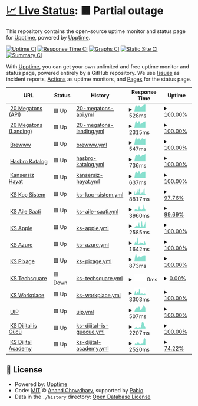 # [📈 Live Status](https://upptime.github.io/upptime): <!--live status--> **🟧 Partial outage**

This repository contains the open-source uptime monitor and status page for [Upptime](https://upptime.js.org), powered by [Upptime](https://github.com/upptime/upptime).

[![Uptime CI](https://github.com/brewinteractive/upptime/workflows/Uptime%20CI/badge.svg)](https://github.com/brewinteractive/upptime/actions?query=workflow%3A%22Uptime+CI%22)
[![Response Time CI](https://github.com/brewinteractive/upptime/workflows/Response%20Time%20CI/badge.svg)](https://github.com/brewinteractive/upptime/actions?query=workflow%3A%22Response+Time+CI%22)
[![Graphs CI](https://github.com/brewinteractive/upptime/workflows/Graphs%20CI/badge.svg)](https://github.com/brewinteractive/upptime/actions?query=workflow%3A%22Graphs+CI%22)
[![Static Site CI](https://github.com/brewinteractive/upptime/workflows/Static%20Site%20CI/badge.svg)](https://github.com/brewinteractive/upptime/actions?query=workflow%3A%22Static+Site+CI%22)
[![Summary CI](https://github.com/brewinteractive/upptime/workflows/Summary%20CI/badge.svg)](https://github.com/brewinteractive/upptime/actions?query=workflow%3A%22Summary+CI%22)

With [Upptime](https://upptime.js.org), you can get your own unlimited and free uptime monitor and status page, powered entirely by a GitHub repository. We use [Issues](https://github.com/upptime/upptime/issues) as incident reports, [Actions](https://github.com/brewinteractive/upptime/actions) as uptime monitors, and [Pages](https://upptime.github.io/upptime) for the status page.

<!--start: status pages-->
<!-- This summary is generated by Upptime (https://github.com/upptime/upptime) -->
<!-- Do not edit this manually, your changes will be overwritten -->
<!-- prettier-ignore -->
| URL | Status | History | Response Time | Uptime |
| --- | ------ | ------- | ------------- | ------ |
| <img alt="" src="https://icons.duckduckgo.com/ip3/api.20megatons.com.ico" height="13"> [20 Megatons (API)](https://api.20megatons.com/) | 🟩 Up | [20-megatons-api.yml](https://github.com/BrewInteractive/upptime/commits/HEAD/history/20-megatons-api.yml) | <details><summary><img alt="Response time graph" src="./graphs/20-megatons-api/response-time-week.png" height="20"> 528ms</summary><br><a href="https://brewinteractive.github.io/upptime/history/20-megatons-api"><img alt="Response time 446" src="https://img.shields.io/endpoint?url=https%3A%2F%2Fraw.githubusercontent.com%2FBrewInteractive%2Fupptime%2FHEAD%2Fapi%2F20-megatons-api%2Fresponse-time.json"></a><br><a href="https://brewinteractive.github.io/upptime/history/20-megatons-api"><img alt="24-hour response time 647" src="https://img.shields.io/endpoint?url=https%3A%2F%2Fraw.githubusercontent.com%2FBrewInteractive%2Fupptime%2FHEAD%2Fapi%2F20-megatons-api%2Fresponse-time-day.json"></a><br><a href="https://brewinteractive.github.io/upptime/history/20-megatons-api"><img alt="7-day response time 528" src="https://img.shields.io/endpoint?url=https%3A%2F%2Fraw.githubusercontent.com%2FBrewInteractive%2Fupptime%2FHEAD%2Fapi%2F20-megatons-api%2Fresponse-time-week.json"></a><br><a href="https://brewinteractive.github.io/upptime/history/20-megatons-api"><img alt="30-day response time 492" src="https://img.shields.io/endpoint?url=https%3A%2F%2Fraw.githubusercontent.com%2FBrewInteractive%2Fupptime%2FHEAD%2Fapi%2F20-megatons-api%2Fresponse-time-month.json"></a><br><a href="https://brewinteractive.github.io/upptime/history/20-megatons-api"><img alt="1-year response time 454" src="https://img.shields.io/endpoint?url=https%3A%2F%2Fraw.githubusercontent.com%2FBrewInteractive%2Fupptime%2FHEAD%2Fapi%2F20-megatons-api%2Fresponse-time-year.json"></a></details> | <details><summary><a href="https://brewinteractive.github.io/upptime/history/20-megatons-api">100.00%</a></summary><a href="https://brewinteractive.github.io/upptime/history/20-megatons-api"><img alt="All-time uptime 100.00%" src="https://img.shields.io/endpoint?url=https%3A%2F%2Fraw.githubusercontent.com%2FBrewInteractive%2Fupptime%2FHEAD%2Fapi%2F20-megatons-api%2Fuptime.json"></a><br><a href="https://brewinteractive.github.io/upptime/history/20-megatons-api"><img alt="24-hour uptime 100.00%" src="https://img.shields.io/endpoint?url=https%3A%2F%2Fraw.githubusercontent.com%2FBrewInteractive%2Fupptime%2FHEAD%2Fapi%2F20-megatons-api%2Fuptime-day.json"></a><br><a href="https://brewinteractive.github.io/upptime/history/20-megatons-api"><img alt="7-day uptime 100.00%" src="https://img.shields.io/endpoint?url=https%3A%2F%2Fraw.githubusercontent.com%2FBrewInteractive%2Fupptime%2FHEAD%2Fapi%2F20-megatons-api%2Fuptime-week.json"></a><br><a href="https://brewinteractive.github.io/upptime/history/20-megatons-api"><img alt="30-day uptime 100.00%" src="https://img.shields.io/endpoint?url=https%3A%2F%2Fraw.githubusercontent.com%2FBrewInteractive%2Fupptime%2FHEAD%2Fapi%2F20-megatons-api%2Fuptime-month.json"></a><br><a href="https://brewinteractive.github.io/upptime/history/20-megatons-api"><img alt="1-year uptime 100.00%" src="https://img.shields.io/endpoint?url=https%3A%2F%2Fraw.githubusercontent.com%2FBrewInteractive%2Fupptime%2FHEAD%2Fapi%2F20-megatons-api%2Fuptime-year.json"></a></details>
| <img alt="" src="https://icons.duckduckgo.com/ip3/20megatons.com.ico" height="13"> [20 Megatons (Landing)](https://20megatons.com/) | 🟩 Up | [20-megatons-landing.yml](https://github.com/BrewInteractive/upptime/commits/HEAD/history/20-megatons-landing.yml) | <details><summary><img alt="Response time graph" src="./graphs/20-megatons-landing/response-time-week.png" height="20"> 2315ms</summary><br><a href="https://brewinteractive.github.io/upptime/history/20-megatons-landing"><img alt="Response time 2061" src="https://img.shields.io/endpoint?url=https%3A%2F%2Fraw.githubusercontent.com%2FBrewInteractive%2Fupptime%2FHEAD%2Fapi%2F20-megatons-landing%2Fresponse-time.json"></a><br><a href="https://brewinteractive.github.io/upptime/history/20-megatons-landing"><img alt="24-hour response time 2682" src="https://img.shields.io/endpoint?url=https%3A%2F%2Fraw.githubusercontent.com%2FBrewInteractive%2Fupptime%2FHEAD%2Fapi%2F20-megatons-landing%2Fresponse-time-day.json"></a><br><a href="https://brewinteractive.github.io/upptime/history/20-megatons-landing"><img alt="7-day response time 2315" src="https://img.shields.io/endpoint?url=https%3A%2F%2Fraw.githubusercontent.com%2FBrewInteractive%2Fupptime%2FHEAD%2Fapi%2F20-megatons-landing%2Fresponse-time-week.json"></a><br><a href="https://brewinteractive.github.io/upptime/history/20-megatons-landing"><img alt="30-day response time 2128" src="https://img.shields.io/endpoint?url=https%3A%2F%2Fraw.githubusercontent.com%2FBrewInteractive%2Fupptime%2FHEAD%2Fapi%2F20-megatons-landing%2Fresponse-time-month.json"></a><br><a href="https://brewinteractive.github.io/upptime/history/20-megatons-landing"><img alt="1-year response time 2056" src="https://img.shields.io/endpoint?url=https%3A%2F%2Fraw.githubusercontent.com%2FBrewInteractive%2Fupptime%2FHEAD%2Fapi%2F20-megatons-landing%2Fresponse-time-year.json"></a></details> | <details><summary><a href="https://brewinteractive.github.io/upptime/history/20-megatons-landing">100.00%</a></summary><a href="https://brewinteractive.github.io/upptime/history/20-megatons-landing"><img alt="All-time uptime 99.99%" src="https://img.shields.io/endpoint?url=https%3A%2F%2Fraw.githubusercontent.com%2FBrewInteractive%2Fupptime%2FHEAD%2Fapi%2F20-megatons-landing%2Fuptime.json"></a><br><a href="https://brewinteractive.github.io/upptime/history/20-megatons-landing"><img alt="24-hour uptime 100.00%" src="https://img.shields.io/endpoint?url=https%3A%2F%2Fraw.githubusercontent.com%2FBrewInteractive%2Fupptime%2FHEAD%2Fapi%2F20-megatons-landing%2Fuptime-day.json"></a><br><a href="https://brewinteractive.github.io/upptime/history/20-megatons-landing"><img alt="7-day uptime 100.00%" src="https://img.shields.io/endpoint?url=https%3A%2F%2Fraw.githubusercontent.com%2FBrewInteractive%2Fupptime%2FHEAD%2Fapi%2F20-megatons-landing%2Fuptime-week.json"></a><br><a href="https://brewinteractive.github.io/upptime/history/20-megatons-landing"><img alt="30-day uptime 100.00%" src="https://img.shields.io/endpoint?url=https%3A%2F%2Fraw.githubusercontent.com%2FBrewInteractive%2Fupptime%2FHEAD%2Fapi%2F20-megatons-landing%2Fuptime-month.json"></a><br><a href="https://brewinteractive.github.io/upptime/history/20-megatons-landing"><img alt="1-year uptime 99.99%" src="https://img.shields.io/endpoint?url=https%3A%2F%2Fraw.githubusercontent.com%2FBrewInteractive%2Fupptime%2FHEAD%2Fapi%2F20-megatons-landing%2Fuptime-year.json"></a></details>
| <img alt="" src="https://icons.duckduckgo.com/ip3/brewww.com.ico" height="13"> [Brewww](https://brewww.com/) | 🟩 Up | [brewww.yml](https://github.com/BrewInteractive/upptime/commits/HEAD/history/brewww.yml) | <details><summary><img alt="Response time graph" src="./graphs/brewww/response-time-week.png" height="20"> 547ms</summary><br><a href="https://brewinteractive.github.io/upptime/history/brewww"><img alt="Response time 652" src="https://img.shields.io/endpoint?url=https%3A%2F%2Fraw.githubusercontent.com%2FBrewInteractive%2Fupptime%2FHEAD%2Fapi%2Fbrewww%2Fresponse-time.json"></a><br><a href="https://brewinteractive.github.io/upptime/history/brewww"><img alt="24-hour response time 569" src="https://img.shields.io/endpoint?url=https%3A%2F%2Fraw.githubusercontent.com%2FBrewInteractive%2Fupptime%2FHEAD%2Fapi%2Fbrewww%2Fresponse-time-day.json"></a><br><a href="https://brewinteractive.github.io/upptime/history/brewww"><img alt="7-day response time 547" src="https://img.shields.io/endpoint?url=https%3A%2F%2Fraw.githubusercontent.com%2FBrewInteractive%2Fupptime%2FHEAD%2Fapi%2Fbrewww%2Fresponse-time-week.json"></a><br><a href="https://brewinteractive.github.io/upptime/history/brewww"><img alt="30-day response time 594" src="https://img.shields.io/endpoint?url=https%3A%2F%2Fraw.githubusercontent.com%2FBrewInteractive%2Fupptime%2FHEAD%2Fapi%2Fbrewww%2Fresponse-time-month.json"></a><br><a href="https://brewinteractive.github.io/upptime/history/brewww"><img alt="1-year response time 625" src="https://img.shields.io/endpoint?url=https%3A%2F%2Fraw.githubusercontent.com%2FBrewInteractive%2Fupptime%2FHEAD%2Fapi%2Fbrewww%2Fresponse-time-year.json"></a></details> | <details><summary><a href="https://brewinteractive.github.io/upptime/history/brewww">100.00%</a></summary><a href="https://brewinteractive.github.io/upptime/history/brewww"><img alt="All-time uptime 100.00%" src="https://img.shields.io/endpoint?url=https%3A%2F%2Fraw.githubusercontent.com%2FBrewInteractive%2Fupptime%2FHEAD%2Fapi%2Fbrewww%2Fuptime.json"></a><br><a href="https://brewinteractive.github.io/upptime/history/brewww"><img alt="24-hour uptime 100.00%" src="https://img.shields.io/endpoint?url=https%3A%2F%2Fraw.githubusercontent.com%2FBrewInteractive%2Fupptime%2FHEAD%2Fapi%2Fbrewww%2Fuptime-day.json"></a><br><a href="https://brewinteractive.github.io/upptime/history/brewww"><img alt="7-day uptime 100.00%" src="https://img.shields.io/endpoint?url=https%3A%2F%2Fraw.githubusercontent.com%2FBrewInteractive%2Fupptime%2FHEAD%2Fapi%2Fbrewww%2Fuptime-week.json"></a><br><a href="https://brewinteractive.github.io/upptime/history/brewww"><img alt="30-day uptime 100.00%" src="https://img.shields.io/endpoint?url=https%3A%2F%2Fraw.githubusercontent.com%2FBrewInteractive%2Fupptime%2FHEAD%2Fapi%2Fbrewww%2Fuptime-month.json"></a><br><a href="https://brewinteractive.github.io/upptime/history/brewww"><img alt="1-year uptime 100.00%" src="https://img.shields.io/endpoint?url=https%3A%2F%2Fraw.githubusercontent.com%2FBrewInteractive%2Fupptime%2FHEAD%2Fapi%2Fbrewww%2Fuptime-year.json"></a></details>
| <img alt="" src="https://icons.duckduckgo.com/ip3/hasbrokatalog.com.ico" height="13"> [Hasbro Katalog](https://hasbrokatalog.com/) | 🟩 Up | [hasbro-katalog.yml](https://github.com/BrewInteractive/upptime/commits/HEAD/history/hasbro-katalog.yml) | <details><summary><img alt="Response time graph" src="./graphs/hasbro-katalog/response-time-week.png" height="20"> 736ms</summary><br><a href="https://brewinteractive.github.io/upptime/history/hasbro-katalog"><img alt="Response time 650" src="https://img.shields.io/endpoint?url=https%3A%2F%2Fraw.githubusercontent.com%2FBrewInteractive%2Fupptime%2FHEAD%2Fapi%2Fhasbro-katalog%2Fresponse-time.json"></a><br><a href="https://brewinteractive.github.io/upptime/history/hasbro-katalog"><img alt="24-hour response time 878" src="https://img.shields.io/endpoint?url=https%3A%2F%2Fraw.githubusercontent.com%2FBrewInteractive%2Fupptime%2FHEAD%2Fapi%2Fhasbro-katalog%2Fresponse-time-day.json"></a><br><a href="https://brewinteractive.github.io/upptime/history/hasbro-katalog"><img alt="7-day response time 736" src="https://img.shields.io/endpoint?url=https%3A%2F%2Fraw.githubusercontent.com%2FBrewInteractive%2Fupptime%2FHEAD%2Fapi%2Fhasbro-katalog%2Fresponse-time-week.json"></a><br><a href="https://brewinteractive.github.io/upptime/history/hasbro-katalog"><img alt="30-day response time 689" src="https://img.shields.io/endpoint?url=https%3A%2F%2Fraw.githubusercontent.com%2FBrewInteractive%2Fupptime%2FHEAD%2Fapi%2Fhasbro-katalog%2Fresponse-time-month.json"></a><br><a href="https://brewinteractive.github.io/upptime/history/hasbro-katalog"><img alt="1-year response time 659" src="https://img.shields.io/endpoint?url=https%3A%2F%2Fraw.githubusercontent.com%2FBrewInteractive%2Fupptime%2FHEAD%2Fapi%2Fhasbro-katalog%2Fresponse-time-year.json"></a></details> | <details><summary><a href="https://brewinteractive.github.io/upptime/history/hasbro-katalog">100.00%</a></summary><a href="https://brewinteractive.github.io/upptime/history/hasbro-katalog"><img alt="All-time uptime 98.07%" src="https://img.shields.io/endpoint?url=https%3A%2F%2Fraw.githubusercontent.com%2FBrewInteractive%2Fupptime%2FHEAD%2Fapi%2Fhasbro-katalog%2Fuptime.json"></a><br><a href="https://brewinteractive.github.io/upptime/history/hasbro-katalog"><img alt="24-hour uptime 100.00%" src="https://img.shields.io/endpoint?url=https%3A%2F%2Fraw.githubusercontent.com%2FBrewInteractive%2Fupptime%2FHEAD%2Fapi%2Fhasbro-katalog%2Fuptime-day.json"></a><br><a href="https://brewinteractive.github.io/upptime/history/hasbro-katalog"><img alt="7-day uptime 100.00%" src="https://img.shields.io/endpoint?url=https%3A%2F%2Fraw.githubusercontent.com%2FBrewInteractive%2Fupptime%2FHEAD%2Fapi%2Fhasbro-katalog%2Fuptime-week.json"></a><br><a href="https://brewinteractive.github.io/upptime/history/hasbro-katalog"><img alt="30-day uptime 100.00%" src="https://img.shields.io/endpoint?url=https%3A%2F%2Fraw.githubusercontent.com%2FBrewInteractive%2Fupptime%2FHEAD%2Fapi%2Fhasbro-katalog%2Fuptime-month.json"></a><br><a href="https://brewinteractive.github.io/upptime/history/hasbro-katalog"><img alt="1-year uptime 100.00%" src="https://img.shields.io/endpoint?url=https%3A%2F%2Fraw.githubusercontent.com%2FBrewInteractive%2Fupptime%2FHEAD%2Fapi%2Fhasbro-katalog%2Fuptime-year.json"></a></details>
| <img alt="" src="https://icons.duckduckgo.com/ip3/kansersizhayat.com.ico" height="13"> [Kansersiz Hayat](https://kansersizhayat.com/) | 🟩 Up | [kansersiz-hayat.yml](https://github.com/BrewInteractive/upptime/commits/HEAD/history/kansersiz-hayat.yml) | <details><summary><img alt="Response time graph" src="./graphs/kansersiz-hayat/response-time-week.png" height="20"> 637ms</summary><br><a href="https://brewinteractive.github.io/upptime/history/kansersiz-hayat"><img alt="Response time 570" src="https://img.shields.io/endpoint?url=https%3A%2F%2Fraw.githubusercontent.com%2FBrewInteractive%2Fupptime%2FHEAD%2Fapi%2Fkansersiz-hayat%2Fresponse-time.json"></a><br><a href="https://brewinteractive.github.io/upptime/history/kansersiz-hayat"><img alt="24-hour response time 701" src="https://img.shields.io/endpoint?url=https%3A%2F%2Fraw.githubusercontent.com%2FBrewInteractive%2Fupptime%2FHEAD%2Fapi%2Fkansersiz-hayat%2Fresponse-time-day.json"></a><br><a href="https://brewinteractive.github.io/upptime/history/kansersiz-hayat"><img alt="7-day response time 637" src="https://img.shields.io/endpoint?url=https%3A%2F%2Fraw.githubusercontent.com%2FBrewInteractive%2Fupptime%2FHEAD%2Fapi%2Fkansersiz-hayat%2Fresponse-time-week.json"></a><br><a href="https://brewinteractive.github.io/upptime/history/kansersiz-hayat"><img alt="30-day response time 615" src="https://img.shields.io/endpoint?url=https%3A%2F%2Fraw.githubusercontent.com%2FBrewInteractive%2Fupptime%2FHEAD%2Fapi%2Fkansersiz-hayat%2Fresponse-time-month.json"></a><br><a href="https://brewinteractive.github.io/upptime/history/kansersiz-hayat"><img alt="1-year response time 539" src="https://img.shields.io/endpoint?url=https%3A%2F%2Fraw.githubusercontent.com%2FBrewInteractive%2Fupptime%2FHEAD%2Fapi%2Fkansersiz-hayat%2Fresponse-time-year.json"></a></details> | <details><summary><a href="https://brewinteractive.github.io/upptime/history/kansersiz-hayat">100.00%</a></summary><a href="https://brewinteractive.github.io/upptime/history/kansersiz-hayat"><img alt="All-time uptime 99.15%" src="https://img.shields.io/endpoint?url=https%3A%2F%2Fraw.githubusercontent.com%2FBrewInteractive%2Fupptime%2FHEAD%2Fapi%2Fkansersiz-hayat%2Fuptime.json"></a><br><a href="https://brewinteractive.github.io/upptime/history/kansersiz-hayat"><img alt="24-hour uptime 100.00%" src="https://img.shields.io/endpoint?url=https%3A%2F%2Fraw.githubusercontent.com%2FBrewInteractive%2Fupptime%2FHEAD%2Fapi%2Fkansersiz-hayat%2Fuptime-day.json"></a><br><a href="https://brewinteractive.github.io/upptime/history/kansersiz-hayat"><img alt="7-day uptime 100.00%" src="https://img.shields.io/endpoint?url=https%3A%2F%2Fraw.githubusercontent.com%2FBrewInteractive%2Fupptime%2FHEAD%2Fapi%2Fkansersiz-hayat%2Fuptime-week.json"></a><br><a href="https://brewinteractive.github.io/upptime/history/kansersiz-hayat"><img alt="30-day uptime 99.59%" src="https://img.shields.io/endpoint?url=https%3A%2F%2Fraw.githubusercontent.com%2FBrewInteractive%2Fupptime%2FHEAD%2Fapi%2Fkansersiz-hayat%2Fuptime-month.json"></a><br><a href="https://brewinteractive.github.io/upptime/history/kansersiz-hayat"><img alt="1-year uptime 98.66%" src="https://img.shields.io/endpoint?url=https%3A%2F%2Fraw.githubusercontent.com%2FBrewInteractive%2Fupptime%2FHEAD%2Fapi%2Fkansersiz-hayat%2Fuptime-year.json"></a></details>
| <img alt="" src="https://icons.duckduckgo.com/ip3/www.kocsistem.com.tr.ico" height="13"> [KS Koç Sistem](https://www.kocsistem.com.tr) | 🟩 Up | [ks-koc-sistem.yml](https://github.com/BrewInteractive/upptime/commits/HEAD/history/ks-koc-sistem.yml) | <details><summary><img alt="Response time graph" src="./graphs/ks-koc-sistem/response-time-week.png" height="20"> 8817ms</summary><br><a href="https://brewinteractive.github.io/upptime/history/ks-koc-sistem"><img alt="Response time 4113" src="https://img.shields.io/endpoint?url=https%3A%2F%2Fraw.githubusercontent.com%2FBrewInteractive%2Fupptime%2FHEAD%2Fapi%2Fks-koc-sistem%2Fresponse-time.json"></a><br><a href="https://brewinteractive.github.io/upptime/history/ks-koc-sistem"><img alt="24-hour response time 6259" src="https://img.shields.io/endpoint?url=https%3A%2F%2Fraw.githubusercontent.com%2FBrewInteractive%2Fupptime%2FHEAD%2Fapi%2Fks-koc-sistem%2Fresponse-time-day.json"></a><br><a href="https://brewinteractive.github.io/upptime/history/ks-koc-sistem"><img alt="7-day response time 8817" src="https://img.shields.io/endpoint?url=https%3A%2F%2Fraw.githubusercontent.com%2FBrewInteractive%2Fupptime%2FHEAD%2Fapi%2Fks-koc-sistem%2Fresponse-time-week.json"></a><br><a href="https://brewinteractive.github.io/upptime/history/ks-koc-sistem"><img alt="30-day response time 7393" src="https://img.shields.io/endpoint?url=https%3A%2F%2Fraw.githubusercontent.com%2FBrewInteractive%2Fupptime%2FHEAD%2Fapi%2Fks-koc-sistem%2Fresponse-time-month.json"></a><br><a href="https://brewinteractive.github.io/upptime/history/ks-koc-sistem"><img alt="1-year response time 4464" src="https://img.shields.io/endpoint?url=https%3A%2F%2Fraw.githubusercontent.com%2FBrewInteractive%2Fupptime%2FHEAD%2Fapi%2Fks-koc-sistem%2Fresponse-time-year.json"></a></details> | <details><summary><a href="https://brewinteractive.github.io/upptime/history/ks-koc-sistem">97.76%</a></summary><a href="https://brewinteractive.github.io/upptime/history/ks-koc-sistem"><img alt="All-time uptime 98.45%" src="https://img.shields.io/endpoint?url=https%3A%2F%2Fraw.githubusercontent.com%2FBrewInteractive%2Fupptime%2FHEAD%2Fapi%2Fks-koc-sistem%2Fuptime.json"></a><br><a href="https://brewinteractive.github.io/upptime/history/ks-koc-sistem"><img alt="24-hour uptime 92.47%" src="https://img.shields.io/endpoint?url=https%3A%2F%2Fraw.githubusercontent.com%2FBrewInteractive%2Fupptime%2FHEAD%2Fapi%2Fks-koc-sistem%2Fuptime-day.json"></a><br><a href="https://brewinteractive.github.io/upptime/history/ks-koc-sistem"><img alt="7-day uptime 97.76%" src="https://img.shields.io/endpoint?url=https%3A%2F%2Fraw.githubusercontent.com%2FBrewInteractive%2Fupptime%2FHEAD%2Fapi%2Fks-koc-sistem%2Fuptime-week.json"></a><br><a href="https://brewinteractive.github.io/upptime/history/ks-koc-sistem"><img alt="30-day uptime 98.18%" src="https://img.shields.io/endpoint?url=https%3A%2F%2Fraw.githubusercontent.com%2FBrewInteractive%2Fupptime%2FHEAD%2Fapi%2Fks-koc-sistem%2Fuptime-month.json"></a><br><a href="https://brewinteractive.github.io/upptime/history/ks-koc-sistem"><img alt="1-year uptime 98.74%" src="https://img.shields.io/endpoint?url=https%3A%2F%2Fraw.githubusercontent.com%2FBrewInteractive%2Fupptime%2FHEAD%2Fapi%2Fks-koc-sistem%2Fuptime-year.json"></a></details>
| <img alt="" src="https://icons.duckduckgo.com/ip3/ailesaati.kocsistem.com.tr.ico" height="13"> [KS Aile Saati](https://ailesaati.kocsistem.com.tr/) | 🟩 Up | [ks-aile-saati.yml](https://github.com/BrewInteractive/upptime/commits/HEAD/history/ks-aile-saati.yml) | <details><summary><img alt="Response time graph" src="./graphs/ks-aile-saati/response-time-week.png" height="20"> 3960ms</summary><br><a href="https://brewinteractive.github.io/upptime/history/ks-aile-saati"><img alt="Response time 2707" src="https://img.shields.io/endpoint?url=https%3A%2F%2Fraw.githubusercontent.com%2FBrewInteractive%2Fupptime%2FHEAD%2Fapi%2Fks-aile-saati%2Fresponse-time.json"></a><br><a href="https://brewinteractive.github.io/upptime/history/ks-aile-saati"><img alt="24-hour response time 2562" src="https://img.shields.io/endpoint?url=https%3A%2F%2Fraw.githubusercontent.com%2FBrewInteractive%2Fupptime%2FHEAD%2Fapi%2Fks-aile-saati%2Fresponse-time-day.json"></a><br><a href="https://brewinteractive.github.io/upptime/history/ks-aile-saati"><img alt="7-day response time 3960" src="https://img.shields.io/endpoint?url=https%3A%2F%2Fraw.githubusercontent.com%2FBrewInteractive%2Fupptime%2FHEAD%2Fapi%2Fks-aile-saati%2Fresponse-time-week.json"></a><br><a href="https://brewinteractive.github.io/upptime/history/ks-aile-saati"><img alt="30-day response time 3410" src="https://img.shields.io/endpoint?url=https%3A%2F%2Fraw.githubusercontent.com%2FBrewInteractive%2Fupptime%2FHEAD%2Fapi%2Fks-aile-saati%2Fresponse-time-month.json"></a><br><a href="https://brewinteractive.github.io/upptime/history/ks-aile-saati"><img alt="1-year response time 2799" src="https://img.shields.io/endpoint?url=https%3A%2F%2Fraw.githubusercontent.com%2FBrewInteractive%2Fupptime%2FHEAD%2Fapi%2Fks-aile-saati%2Fresponse-time-year.json"></a></details> | <details><summary><a href="https://brewinteractive.github.io/upptime/history/ks-aile-saati">99.69%</a></summary><a href="https://brewinteractive.github.io/upptime/history/ks-aile-saati"><img alt="All-time uptime 61.13%" src="https://img.shields.io/endpoint?url=https%3A%2F%2Fraw.githubusercontent.com%2FBrewInteractive%2Fupptime%2FHEAD%2Fapi%2Fks-aile-saati%2Fuptime.json"></a><br><a href="https://brewinteractive.github.io/upptime/history/ks-aile-saati"><img alt="24-hour uptime 100.00%" src="https://img.shields.io/endpoint?url=https%3A%2F%2Fraw.githubusercontent.com%2FBrewInteractive%2Fupptime%2FHEAD%2Fapi%2Fks-aile-saati%2Fuptime-day.json"></a><br><a href="https://brewinteractive.github.io/upptime/history/ks-aile-saati"><img alt="7-day uptime 99.69%" src="https://img.shields.io/endpoint?url=https%3A%2F%2Fraw.githubusercontent.com%2FBrewInteractive%2Fupptime%2FHEAD%2Fapi%2Fks-aile-saati%2Fuptime-week.json"></a><br><a href="https://brewinteractive.github.io/upptime/history/ks-aile-saati"><img alt="30-day uptime 98.89%" src="https://img.shields.io/endpoint?url=https%3A%2F%2Fraw.githubusercontent.com%2FBrewInteractive%2Fupptime%2FHEAD%2Fapi%2Fks-aile-saati%2Fuptime-month.json"></a><br><a href="https://brewinteractive.github.io/upptime/history/ks-aile-saati"><img alt="1-year uptime 53.14%" src="https://img.shields.io/endpoint?url=https%3A%2F%2Fraw.githubusercontent.com%2FBrewInteractive%2Fupptime%2FHEAD%2Fapi%2Fks-aile-saati%2Fuptime-year.json"></a></details>
| <img alt="" src="https://icons.duckduckgo.com/ip3/apple.kocsistem.com.tr.ico" height="13"> [KS Apple](https://apple.kocsistem.com.tr/) | 🟩 Up | [ks-apple.yml](https://github.com/BrewInteractive/upptime/commits/HEAD/history/ks-apple.yml) | <details><summary><img alt="Response time graph" src="./graphs/ks-apple/response-time-week.png" height="20"> 2585ms</summary><br><a href="https://brewinteractive.github.io/upptime/history/ks-apple"><img alt="Response time 2001" src="https://img.shields.io/endpoint?url=https%3A%2F%2Fraw.githubusercontent.com%2FBrewInteractive%2Fupptime%2FHEAD%2Fapi%2Fks-apple%2Fresponse-time.json"></a><br><a href="https://brewinteractive.github.io/upptime/history/ks-apple"><img alt="24-hour response time 3589" src="https://img.shields.io/endpoint?url=https%3A%2F%2Fraw.githubusercontent.com%2FBrewInteractive%2Fupptime%2FHEAD%2Fapi%2Fks-apple%2Fresponse-time-day.json"></a><br><a href="https://brewinteractive.github.io/upptime/history/ks-apple"><img alt="7-day response time 2585" src="https://img.shields.io/endpoint?url=https%3A%2F%2Fraw.githubusercontent.com%2FBrewInteractive%2Fupptime%2FHEAD%2Fapi%2Fks-apple%2Fresponse-time-week.json"></a><br><a href="https://brewinteractive.github.io/upptime/history/ks-apple"><img alt="30-day response time 2362" src="https://img.shields.io/endpoint?url=https%3A%2F%2Fraw.githubusercontent.com%2FBrewInteractive%2Fupptime%2FHEAD%2Fapi%2Fks-apple%2Fresponse-time-month.json"></a><br><a href="https://brewinteractive.github.io/upptime/history/ks-apple"><img alt="1-year response time 1999" src="https://img.shields.io/endpoint?url=https%3A%2F%2Fraw.githubusercontent.com%2FBrewInteractive%2Fupptime%2FHEAD%2Fapi%2Fks-apple%2Fresponse-time-year.json"></a></details> | <details><summary><a href="https://brewinteractive.github.io/upptime/history/ks-apple">100.00%</a></summary><a href="https://brewinteractive.github.io/upptime/history/ks-apple"><img alt="All-time uptime 61.28%" src="https://img.shields.io/endpoint?url=https%3A%2F%2Fraw.githubusercontent.com%2FBrewInteractive%2Fupptime%2FHEAD%2Fapi%2Fks-apple%2Fuptime.json"></a><br><a href="https://brewinteractive.github.io/upptime/history/ks-apple"><img alt="24-hour uptime 100.00%" src="https://img.shields.io/endpoint?url=https%3A%2F%2Fraw.githubusercontent.com%2FBrewInteractive%2Fupptime%2FHEAD%2Fapi%2Fks-apple%2Fuptime-day.json"></a><br><a href="https://brewinteractive.github.io/upptime/history/ks-apple"><img alt="7-day uptime 100.00%" src="https://img.shields.io/endpoint?url=https%3A%2F%2Fraw.githubusercontent.com%2FBrewInteractive%2Fupptime%2FHEAD%2Fapi%2Fks-apple%2Fuptime-week.json"></a><br><a href="https://brewinteractive.github.io/upptime/history/ks-apple"><img alt="30-day uptime 99.17%" src="https://img.shields.io/endpoint?url=https%3A%2F%2Fraw.githubusercontent.com%2FBrewInteractive%2Fupptime%2FHEAD%2Fapi%2Fks-apple%2Fuptime-month.json"></a><br><a href="https://brewinteractive.github.io/upptime/history/ks-apple"><img alt="1-year uptime 53.32%" src="https://img.shields.io/endpoint?url=https%3A%2F%2Fraw.githubusercontent.com%2FBrewInteractive%2Fupptime%2FHEAD%2Fapi%2Fks-apple%2Fuptime-year.json"></a></details>
| <img alt="" src="https://icons.duckduckgo.com/ip3/azure.kocsistem.com.tr.ico" height="13"> [KS Azure](https://azure.kocsistem.com.tr/) | 🟩 Up | [ks-azure.yml](https://github.com/BrewInteractive/upptime/commits/HEAD/history/ks-azure.yml) | <details><summary><img alt="Response time graph" src="./graphs/ks-azure/response-time-week.png" height="20"> 1642ms</summary><br><a href="https://brewinteractive.github.io/upptime/history/ks-azure"><img alt="Response time 1889" src="https://img.shields.io/endpoint?url=https%3A%2F%2Fraw.githubusercontent.com%2FBrewInteractive%2Fupptime%2FHEAD%2Fapi%2Fks-azure%2Fresponse-time.json"></a><br><a href="https://brewinteractive.github.io/upptime/history/ks-azure"><img alt="24-hour response time 1079" src="https://img.shields.io/endpoint?url=https%3A%2F%2Fraw.githubusercontent.com%2FBrewInteractive%2Fupptime%2FHEAD%2Fapi%2Fks-azure%2Fresponse-time-day.json"></a><br><a href="https://brewinteractive.github.io/upptime/history/ks-azure"><img alt="7-day response time 1642" src="https://img.shields.io/endpoint?url=https%3A%2F%2Fraw.githubusercontent.com%2FBrewInteractive%2Fupptime%2FHEAD%2Fapi%2Fks-azure%2Fresponse-time-week.json"></a><br><a href="https://brewinteractive.github.io/upptime/history/ks-azure"><img alt="30-day response time 2466" src="https://img.shields.io/endpoint?url=https%3A%2F%2Fraw.githubusercontent.com%2FBrewInteractive%2Fupptime%2FHEAD%2Fapi%2Fks-azure%2Fresponse-time-month.json"></a><br><a href="https://brewinteractive.github.io/upptime/history/ks-azure"><img alt="1-year response time 1854" src="https://img.shields.io/endpoint?url=https%3A%2F%2Fraw.githubusercontent.com%2FBrewInteractive%2Fupptime%2FHEAD%2Fapi%2Fks-azure%2Fresponse-time-year.json"></a></details> | <details><summary><a href="https://brewinteractive.github.io/upptime/history/ks-azure">100.00%</a></summary><a href="https://brewinteractive.github.io/upptime/history/ks-azure"><img alt="All-time uptime 61.15%" src="https://img.shields.io/endpoint?url=https%3A%2F%2Fraw.githubusercontent.com%2FBrewInteractive%2Fupptime%2FHEAD%2Fapi%2Fks-azure%2Fuptime.json"></a><br><a href="https://brewinteractive.github.io/upptime/history/ks-azure"><img alt="24-hour uptime 100.00%" src="https://img.shields.io/endpoint?url=https%3A%2F%2Fraw.githubusercontent.com%2FBrewInteractive%2Fupptime%2FHEAD%2Fapi%2Fks-azure%2Fuptime-day.json"></a><br><a href="https://brewinteractive.github.io/upptime/history/ks-azure"><img alt="7-day uptime 100.00%" src="https://img.shields.io/endpoint?url=https%3A%2F%2Fraw.githubusercontent.com%2FBrewInteractive%2Fupptime%2FHEAD%2Fapi%2Fks-azure%2Fuptime-week.json"></a><br><a href="https://brewinteractive.github.io/upptime/history/ks-azure"><img alt="30-day uptime 99.43%" src="https://img.shields.io/endpoint?url=https%3A%2F%2Fraw.githubusercontent.com%2FBrewInteractive%2Fupptime%2FHEAD%2Fapi%2Fks-azure%2Fuptime-month.json"></a><br><a href="https://brewinteractive.github.io/upptime/history/ks-azure"><img alt="1-year uptime 53.38%" src="https://img.shields.io/endpoint?url=https%3A%2F%2Fraw.githubusercontent.com%2FBrewInteractive%2Fupptime%2FHEAD%2Fapi%2Fks-azure%2Fuptime-year.json"></a></details>
| <img alt="" src="https://icons.duckduckgo.com/ip3/www.pixage.com.tr.ico" height="13"> [KS Pixage](https://www.pixage.com.tr/) | 🟩 Up | [ks-pixage.yml](https://github.com/BrewInteractive/upptime/commits/HEAD/history/ks-pixage.yml) | <details><summary><img alt="Response time graph" src="./graphs/ks-pixage/response-time-week.png" height="20"> 873ms</summary><br><a href="https://brewinteractive.github.io/upptime/history/ks-pixage"><img alt="Response time 2014" src="https://img.shields.io/endpoint?url=https%3A%2F%2Fraw.githubusercontent.com%2FBrewInteractive%2Fupptime%2FHEAD%2Fapi%2Fks-pixage%2Fresponse-time.json"></a><br><a href="https://brewinteractive.github.io/upptime/history/ks-pixage"><img alt="24-hour response time 970" src="https://img.shields.io/endpoint?url=https%3A%2F%2Fraw.githubusercontent.com%2FBrewInteractive%2Fupptime%2FHEAD%2Fapi%2Fks-pixage%2Fresponse-time-day.json"></a><br><a href="https://brewinteractive.github.io/upptime/history/ks-pixage"><img alt="7-day response time 873" src="https://img.shields.io/endpoint?url=https%3A%2F%2Fraw.githubusercontent.com%2FBrewInteractive%2Fupptime%2FHEAD%2Fapi%2Fks-pixage%2Fresponse-time-week.json"></a><br><a href="https://brewinteractive.github.io/upptime/history/ks-pixage"><img alt="30-day response time 793" src="https://img.shields.io/endpoint?url=https%3A%2F%2Fraw.githubusercontent.com%2FBrewInteractive%2Fupptime%2FHEAD%2Fapi%2Fks-pixage%2Fresponse-time-month.json"></a><br><a href="https://brewinteractive.github.io/upptime/history/ks-pixage"><img alt="1-year response time 2015" src="https://img.shields.io/endpoint?url=https%3A%2F%2Fraw.githubusercontent.com%2FBrewInteractive%2Fupptime%2FHEAD%2Fapi%2Fks-pixage%2Fresponse-time-year.json"></a></details> | <details><summary><a href="https://brewinteractive.github.io/upptime/history/ks-pixage">100.00%</a></summary><a href="https://brewinteractive.github.io/upptime/history/ks-pixage"><img alt="All-time uptime 99.96%" src="https://img.shields.io/endpoint?url=https%3A%2F%2Fraw.githubusercontent.com%2FBrewInteractive%2Fupptime%2FHEAD%2Fapi%2Fks-pixage%2Fuptime.json"></a><br><a href="https://brewinteractive.github.io/upptime/history/ks-pixage"><img alt="24-hour uptime 100.00%" src="https://img.shields.io/endpoint?url=https%3A%2F%2Fraw.githubusercontent.com%2FBrewInteractive%2Fupptime%2FHEAD%2Fapi%2Fks-pixage%2Fuptime-day.json"></a><br><a href="https://brewinteractive.github.io/upptime/history/ks-pixage"><img alt="7-day uptime 100.00%" src="https://img.shields.io/endpoint?url=https%3A%2F%2Fraw.githubusercontent.com%2FBrewInteractive%2Fupptime%2FHEAD%2Fapi%2Fks-pixage%2Fuptime-week.json"></a><br><a href="https://brewinteractive.github.io/upptime/history/ks-pixage"><img alt="30-day uptime 100.00%" src="https://img.shields.io/endpoint?url=https%3A%2F%2Fraw.githubusercontent.com%2FBrewInteractive%2Fupptime%2FHEAD%2Fapi%2Fks-pixage%2Fuptime-month.json"></a><br><a href="https://brewinteractive.github.io/upptime/history/ks-pixage"><img alt="1-year uptime 99.95%" src="https://img.shields.io/endpoint?url=https%3A%2F%2Fraw.githubusercontent.com%2FBrewInteractive%2Fupptime%2FHEAD%2Fapi%2Fks-pixage%2Fuptime-year.json"></a></details>
| <img alt="" src="https://icons.duckduckgo.com/ip3/www.techsquare.com.tr.ico" height="13"> [KS Techsquare](https://www.techsquare.com.tr/) | 🟥 Down | [ks-techsquare.yml](https://github.com/BrewInteractive/upptime/commits/HEAD/history/ks-techsquare.yml) | <details><summary><img alt="Response time graph" src="./graphs/ks-techsquare/response-time-week.png" height="20"> 0ms</summary><br><a href="https://brewinteractive.github.io/upptime/history/ks-techsquare"><img alt="Response time 0" src="https://img.shields.io/endpoint?url=https%3A%2F%2Fraw.githubusercontent.com%2FBrewInteractive%2Fupptime%2FHEAD%2Fapi%2Fks-techsquare%2Fresponse-time.json"></a><br><a href="https://brewinteractive.github.io/upptime/history/ks-techsquare"><img alt="24-hour response time 0" src="https://img.shields.io/endpoint?url=https%3A%2F%2Fraw.githubusercontent.com%2FBrewInteractive%2Fupptime%2FHEAD%2Fapi%2Fks-techsquare%2Fresponse-time-day.json"></a><br><a href="https://brewinteractive.github.io/upptime/history/ks-techsquare"><img alt="7-day response time 0" src="https://img.shields.io/endpoint?url=https%3A%2F%2Fraw.githubusercontent.com%2FBrewInteractive%2Fupptime%2FHEAD%2Fapi%2Fks-techsquare%2Fresponse-time-week.json"></a><br><a href="https://brewinteractive.github.io/upptime/history/ks-techsquare"><img alt="30-day response time 0" src="https://img.shields.io/endpoint?url=https%3A%2F%2Fraw.githubusercontent.com%2FBrewInteractive%2Fupptime%2FHEAD%2Fapi%2Fks-techsquare%2Fresponse-time-month.json"></a><br><a href="https://brewinteractive.github.io/upptime/history/ks-techsquare"><img alt="1-year response time 0" src="https://img.shields.io/endpoint?url=https%3A%2F%2Fraw.githubusercontent.com%2FBrewInteractive%2Fupptime%2FHEAD%2Fapi%2Fks-techsquare%2Fresponse-time-year.json"></a></details> | <details><summary><a href="https://brewinteractive.github.io/upptime/history/ks-techsquare">0.00%</a></summary><a href="https://brewinteractive.github.io/upptime/history/ks-techsquare"><img alt="All-time uptime 0.00%" src="https://img.shields.io/endpoint?url=https%3A%2F%2Fraw.githubusercontent.com%2FBrewInteractive%2Fupptime%2FHEAD%2Fapi%2Fks-techsquare%2Fuptime.json"></a><br><a href="https://brewinteractive.github.io/upptime/history/ks-techsquare"><img alt="24-hour uptime 0.00%" src="https://img.shields.io/endpoint?url=https%3A%2F%2Fraw.githubusercontent.com%2FBrewInteractive%2Fupptime%2FHEAD%2Fapi%2Fks-techsquare%2Fuptime-day.json"></a><br><a href="https://brewinteractive.github.io/upptime/history/ks-techsquare"><img alt="7-day uptime 0.00%" src="https://img.shields.io/endpoint?url=https%3A%2F%2Fraw.githubusercontent.com%2FBrewInteractive%2Fupptime%2FHEAD%2Fapi%2Fks-techsquare%2Fuptime-week.json"></a><br><a href="https://brewinteractive.github.io/upptime/history/ks-techsquare"><img alt="30-day uptime 0.00%" src="https://img.shields.io/endpoint?url=https%3A%2F%2Fraw.githubusercontent.com%2FBrewInteractive%2Fupptime%2FHEAD%2Fapi%2Fks-techsquare%2Fuptime-month.json"></a><br><a href="https://brewinteractive.github.io/upptime/history/ks-techsquare"><img alt="1-year uptime 0.00%" src="https://img.shields.io/endpoint?url=https%3A%2F%2Fraw.githubusercontent.com%2FBrewInteractive%2Fupptime%2FHEAD%2Fapi%2Fks-techsquare%2Fuptime-year.json"></a></details>
| <img alt="" src="https://icons.duckduckgo.com/ip3/workplace.kocsistem.com.tr.ico" height="13"> [KS Workplace](https://workplace.kocsistem.com.tr/) | 🟩 Up | [ks-workplace.yml](https://github.com/BrewInteractive/upptime/commits/HEAD/history/ks-workplace.yml) | <details><summary><img alt="Response time graph" src="./graphs/ks-workplace/response-time-week.png" height="20"> 3303ms</summary><br><a href="https://brewinteractive.github.io/upptime/history/ks-workplace"><img alt="Response time 2342" src="https://img.shields.io/endpoint?url=https%3A%2F%2Fraw.githubusercontent.com%2FBrewInteractive%2Fupptime%2FHEAD%2Fapi%2Fks-workplace%2Fresponse-time.json"></a><br><a href="https://brewinteractive.github.io/upptime/history/ks-workplace"><img alt="24-hour response time 1813" src="https://img.shields.io/endpoint?url=https%3A%2F%2Fraw.githubusercontent.com%2FBrewInteractive%2Fupptime%2FHEAD%2Fapi%2Fks-workplace%2Fresponse-time-day.json"></a><br><a href="https://brewinteractive.github.io/upptime/history/ks-workplace"><img alt="7-day response time 3303" src="https://img.shields.io/endpoint?url=https%3A%2F%2Fraw.githubusercontent.com%2FBrewInteractive%2Fupptime%2FHEAD%2Fapi%2Fks-workplace%2Fresponse-time-week.json"></a><br><a href="https://brewinteractive.github.io/upptime/history/ks-workplace"><img alt="30-day response time 3087" src="https://img.shields.io/endpoint?url=https%3A%2F%2Fraw.githubusercontent.com%2FBrewInteractive%2Fupptime%2FHEAD%2Fapi%2Fks-workplace%2Fresponse-time-month.json"></a><br><a href="https://brewinteractive.github.io/upptime/history/ks-workplace"><img alt="1-year response time 2539" src="https://img.shields.io/endpoint?url=https%3A%2F%2Fraw.githubusercontent.com%2FBrewInteractive%2Fupptime%2FHEAD%2Fapi%2Fks-workplace%2Fresponse-time-year.json"></a></details> | <details><summary><a href="https://brewinteractive.github.io/upptime/history/ks-workplace">100.00%</a></summary><a href="https://brewinteractive.github.io/upptime/history/ks-workplace"><img alt="All-time uptime 61.14%" src="https://img.shields.io/endpoint?url=https%3A%2F%2Fraw.githubusercontent.com%2FBrewInteractive%2Fupptime%2FHEAD%2Fapi%2Fks-workplace%2Fuptime.json"></a><br><a href="https://brewinteractive.github.io/upptime/history/ks-workplace"><img alt="24-hour uptime 100.00%" src="https://img.shields.io/endpoint?url=https%3A%2F%2Fraw.githubusercontent.com%2FBrewInteractive%2Fupptime%2FHEAD%2Fapi%2Fks-workplace%2Fuptime-day.json"></a><br><a href="https://brewinteractive.github.io/upptime/history/ks-workplace"><img alt="7-day uptime 100.00%" src="https://img.shields.io/endpoint?url=https%3A%2F%2Fraw.githubusercontent.com%2FBrewInteractive%2Fupptime%2FHEAD%2Fapi%2Fks-workplace%2Fuptime-week.json"></a><br><a href="https://brewinteractive.github.io/upptime/history/ks-workplace"><img alt="30-day uptime 99.33%" src="https://img.shields.io/endpoint?url=https%3A%2F%2Fraw.githubusercontent.com%2FBrewInteractive%2Fupptime%2FHEAD%2Fapi%2Fks-workplace%2Fuptime-month.json"></a><br><a href="https://brewinteractive.github.io/upptime/history/ks-workplace"><img alt="1-year uptime 53.20%" src="https://img.shields.io/endpoint?url=https%3A%2F%2Fraw.githubusercontent.com%2FBrewInteractive%2Fupptime%2FHEAD%2Fapi%2Fks-workplace%2Fuptime-year.json"></a></details>
| <img alt="" src="https://icons.duckduckgo.com/ip3/www.uip.com.tr.ico" height="13"> [UIP](https://www.uip.com.tr/) | 🟩 Up | [uip.yml](https://github.com/BrewInteractive/upptime/commits/HEAD/history/uip.yml) | <details><summary><img alt="Response time graph" src="./graphs/uip/response-time-week.png" height="20"> 507ms</summary><br><a href="https://brewinteractive.github.io/upptime/history/uip"><img alt="Response time 624" src="https://img.shields.io/endpoint?url=https%3A%2F%2Fraw.githubusercontent.com%2FBrewInteractive%2Fupptime%2FHEAD%2Fapi%2Fuip%2Fresponse-time.json"></a><br><a href="https://brewinteractive.github.io/upptime/history/uip"><img alt="24-hour response time 424" src="https://img.shields.io/endpoint?url=https%3A%2F%2Fraw.githubusercontent.com%2FBrewInteractive%2Fupptime%2FHEAD%2Fapi%2Fuip%2Fresponse-time-day.json"></a><br><a href="https://brewinteractive.github.io/upptime/history/uip"><img alt="7-day response time 507" src="https://img.shields.io/endpoint?url=https%3A%2F%2Fraw.githubusercontent.com%2FBrewInteractive%2Fupptime%2FHEAD%2Fapi%2Fuip%2Fresponse-time-week.json"></a><br><a href="https://brewinteractive.github.io/upptime/history/uip"><img alt="30-day response time 545" src="https://img.shields.io/endpoint?url=https%3A%2F%2Fraw.githubusercontent.com%2FBrewInteractive%2Fupptime%2FHEAD%2Fapi%2Fuip%2Fresponse-time-month.json"></a><br><a href="https://brewinteractive.github.io/upptime/history/uip"><img alt="1-year response time 635" src="https://img.shields.io/endpoint?url=https%3A%2F%2Fraw.githubusercontent.com%2FBrewInteractive%2Fupptime%2FHEAD%2Fapi%2Fuip%2Fresponse-time-year.json"></a></details> | <details><summary><a href="https://brewinteractive.github.io/upptime/history/uip">100.00%</a></summary><a href="https://brewinteractive.github.io/upptime/history/uip"><img alt="All-time uptime 99.99%" src="https://img.shields.io/endpoint?url=https%3A%2F%2Fraw.githubusercontent.com%2FBrewInteractive%2Fupptime%2FHEAD%2Fapi%2Fuip%2Fuptime.json"></a><br><a href="https://brewinteractive.github.io/upptime/history/uip"><img alt="24-hour uptime 100.00%" src="https://img.shields.io/endpoint?url=https%3A%2F%2Fraw.githubusercontent.com%2FBrewInteractive%2Fupptime%2FHEAD%2Fapi%2Fuip%2Fuptime-day.json"></a><br><a href="https://brewinteractive.github.io/upptime/history/uip"><img alt="7-day uptime 100.00%" src="https://img.shields.io/endpoint?url=https%3A%2F%2Fraw.githubusercontent.com%2FBrewInteractive%2Fupptime%2FHEAD%2Fapi%2Fuip%2Fuptime-week.json"></a><br><a href="https://brewinteractive.github.io/upptime/history/uip"><img alt="30-day uptime 100.00%" src="https://img.shields.io/endpoint?url=https%3A%2F%2Fraw.githubusercontent.com%2FBrewInteractive%2Fupptime%2FHEAD%2Fapi%2Fuip%2Fuptime-month.json"></a><br><a href="https://brewinteractive.github.io/upptime/history/uip"><img alt="1-year uptime 100.00%" src="https://img.shields.io/endpoint?url=https%3A%2F%2Fraw.githubusercontent.com%2FBrewInteractive%2Fupptime%2FHEAD%2Fapi%2Fuip%2Fuptime-year.json"></a></details>
| <img alt="" src="https://icons.duckduckgo.com/ip3/dijitalisgucu.kocsistem.com.tr.ico" height="13"> [KS Dijital iş Gücü](https://dijitalisgucu.kocsistem.com.tr/) | 🟩 Up | [ks-dijital-is-guecue.yml](https://github.com/BrewInteractive/upptime/commits/HEAD/history/ks-dijital-is-guecue.yml) | <details><summary><img alt="Response time graph" src="./graphs/ks-dijital-is-guecue/response-time-week.png" height="20"> 2207ms</summary><br><a href="https://brewinteractive.github.io/upptime/history/ks-dijital-is-guecue"><img alt="Response time 1905" src="https://img.shields.io/endpoint?url=https%3A%2F%2Fraw.githubusercontent.com%2FBrewInteractive%2Fupptime%2FHEAD%2Fapi%2Fks-dijital-is-guecue%2Fresponse-time.json"></a><br><a href="https://brewinteractive.github.io/upptime/history/ks-dijital-is-guecue"><img alt="24-hour response time 1169" src="https://img.shields.io/endpoint?url=https%3A%2F%2Fraw.githubusercontent.com%2FBrewInteractive%2Fupptime%2FHEAD%2Fapi%2Fks-dijital-is-guecue%2Fresponse-time-day.json"></a><br><a href="https://brewinteractive.github.io/upptime/history/ks-dijital-is-guecue"><img alt="7-day response time 2207" src="https://img.shields.io/endpoint?url=https%3A%2F%2Fraw.githubusercontent.com%2FBrewInteractive%2Fupptime%2FHEAD%2Fapi%2Fks-dijital-is-guecue%2Fresponse-time-week.json"></a><br><a href="https://brewinteractive.github.io/upptime/history/ks-dijital-is-guecue"><img alt="30-day response time 2728" src="https://img.shields.io/endpoint?url=https%3A%2F%2Fraw.githubusercontent.com%2FBrewInteractive%2Fupptime%2FHEAD%2Fapi%2Fks-dijital-is-guecue%2Fresponse-time-month.json"></a><br><a href="https://brewinteractive.github.io/upptime/history/ks-dijital-is-guecue"><img alt="1-year response time 1968" src="https://img.shields.io/endpoint?url=https%3A%2F%2Fraw.githubusercontent.com%2FBrewInteractive%2Fupptime%2FHEAD%2Fapi%2Fks-dijital-is-guecue%2Fresponse-time-year.json"></a></details> | <details><summary><a href="https://brewinteractive.github.io/upptime/history/ks-dijital-is-guecue">100.00%</a></summary><a href="https://brewinteractive.github.io/upptime/history/ks-dijital-is-guecue"><img alt="All-time uptime 57.29%" src="https://img.shields.io/endpoint?url=https%3A%2F%2Fraw.githubusercontent.com%2FBrewInteractive%2Fupptime%2FHEAD%2Fapi%2Fks-dijital-is-guecue%2Fuptime.json"></a><br><a href="https://brewinteractive.github.io/upptime/history/ks-dijital-is-guecue"><img alt="24-hour uptime 100.00%" src="https://img.shields.io/endpoint?url=https%3A%2F%2Fraw.githubusercontent.com%2FBrewInteractive%2Fupptime%2FHEAD%2Fapi%2Fks-dijital-is-guecue%2Fuptime-day.json"></a><br><a href="https://brewinteractive.github.io/upptime/history/ks-dijital-is-guecue"><img alt="7-day uptime 100.00%" src="https://img.shields.io/endpoint?url=https%3A%2F%2Fraw.githubusercontent.com%2FBrewInteractive%2Fupptime%2FHEAD%2Fapi%2Fks-dijital-is-guecue%2Fuptime-week.json"></a><br><a href="https://brewinteractive.github.io/upptime/history/ks-dijital-is-guecue"><img alt="30-day uptime 99.47%" src="https://img.shields.io/endpoint?url=https%3A%2F%2Fraw.githubusercontent.com%2FBrewInteractive%2Fupptime%2FHEAD%2Fapi%2Fks-dijital-is-guecue%2Fuptime-month.json"></a><br><a href="https://brewinteractive.github.io/upptime/history/ks-dijital-is-guecue"><img alt="1-year uptime 53.21%" src="https://img.shields.io/endpoint?url=https%3A%2F%2Fraw.githubusercontent.com%2FBrewInteractive%2Fupptime%2FHEAD%2Fapi%2Fks-dijital-is-guecue%2Fuptime-year.json"></a></details>
| <img alt="" src="https://icons.duckduckgo.com/ip3/kocdigitalacademy.com.ico" height="13"> [KS Dijital Academy](https://kocdigitalacademy.com) | 🟩 Up | [ks-dijital-academy.yml](https://github.com/BrewInteractive/upptime/commits/HEAD/history/ks-dijital-academy.yml) | <details><summary><img alt="Response time graph" src="./graphs/ks-dijital-academy/response-time-week.png" height="20"> 2520ms</summary><br><a href="https://brewinteractive.github.io/upptime/history/ks-dijital-academy"><img alt="Response time 2175" src="https://img.shields.io/endpoint?url=https%3A%2F%2Fraw.githubusercontent.com%2FBrewInteractive%2Fupptime%2FHEAD%2Fapi%2Fks-dijital-academy%2Fresponse-time.json"></a><br><a href="https://brewinteractive.github.io/upptime/history/ks-dijital-academy"><img alt="24-hour response time 3546" src="https://img.shields.io/endpoint?url=https%3A%2F%2Fraw.githubusercontent.com%2FBrewInteractive%2Fupptime%2FHEAD%2Fapi%2Fks-dijital-academy%2Fresponse-time-day.json"></a><br><a href="https://brewinteractive.github.io/upptime/history/ks-dijital-academy"><img alt="7-day response time 2520" src="https://img.shields.io/endpoint?url=https%3A%2F%2Fraw.githubusercontent.com%2FBrewInteractive%2Fupptime%2FHEAD%2Fapi%2Fks-dijital-academy%2Fresponse-time-week.json"></a><br><a href="https://brewinteractive.github.io/upptime/history/ks-dijital-academy"><img alt="30-day response time 3151" src="https://img.shields.io/endpoint?url=https%3A%2F%2Fraw.githubusercontent.com%2FBrewInteractive%2Fupptime%2FHEAD%2Fapi%2Fks-dijital-academy%2Fresponse-time-month.json"></a><br><a href="https://brewinteractive.github.io/upptime/history/ks-dijital-academy"><img alt="1-year response time 2174" src="https://img.shields.io/endpoint?url=https%3A%2F%2Fraw.githubusercontent.com%2FBrewInteractive%2Fupptime%2FHEAD%2Fapi%2Fks-dijital-academy%2Fresponse-time-year.json"></a></details> | <details><summary><a href="https://brewinteractive.github.io/upptime/history/ks-dijital-academy">74.22%</a></summary><a href="https://brewinteractive.github.io/upptime/history/ks-dijital-academy"><img alt="All-time uptime 91.52%" src="https://img.shields.io/endpoint?url=https%3A%2F%2Fraw.githubusercontent.com%2FBrewInteractive%2Fupptime%2FHEAD%2Fapi%2Fks-dijital-academy%2Fuptime.json"></a><br><a href="https://brewinteractive.github.io/upptime/history/ks-dijital-academy"><img alt="24-hour uptime 100.00%" src="https://img.shields.io/endpoint?url=https%3A%2F%2Fraw.githubusercontent.com%2FBrewInteractive%2Fupptime%2FHEAD%2Fapi%2Fks-dijital-academy%2Fuptime-day.json"></a><br><a href="https://brewinteractive.github.io/upptime/history/ks-dijital-academy"><img alt="7-day uptime 74.22%" src="https://img.shields.io/endpoint?url=https%3A%2F%2Fraw.githubusercontent.com%2FBrewInteractive%2Fupptime%2FHEAD%2Fapi%2Fks-dijital-academy%2Fuptime-week.json"></a><br><a href="https://brewinteractive.github.io/upptime/history/ks-dijital-academy"><img alt="30-day uptime 84.31%" src="https://img.shields.io/endpoint?url=https%3A%2F%2Fraw.githubusercontent.com%2FBrewInteractive%2Fupptime%2FHEAD%2Fapi%2Fks-dijital-academy%2Fuptime-month.json"></a><br><a href="https://brewinteractive.github.io/upptime/history/ks-dijital-academy"><img alt="1-year uptime 98.20%" src="https://img.shields.io/endpoint?url=https%3A%2F%2Fraw.githubusercontent.com%2FBrewInteractive%2Fupptime%2FHEAD%2Fapi%2Fks-dijital-academy%2Fuptime-year.json"></a></details>

<!--end: status pages-->

## 📄 License

- Powered by: [Upptime](https://github.com/upptime/upptime)
- Code: [MIT](./LICENSE) © [Anand Chowdhary](https://anandchowdhary.com), supported by [Pabio](https://pabio.com)
- Data in the `./history` directory: [Open Database License](https://opendatacommons.org/licenses/odbl/1-0/)
